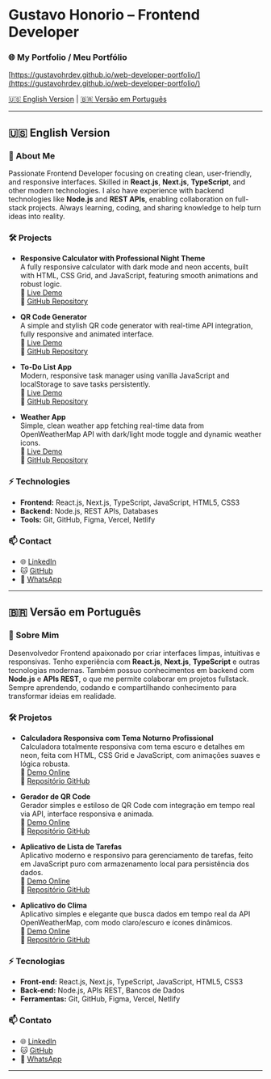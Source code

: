 # Gustavo Honorio – Frontend Developer

### 🌐 My Portfolio / Meu Portfólio
[https://gustavohrdev.github.io/web-developer-portfolio/](https://gustavohrdev.github.io/web-developer-portfolio/)


[🇺🇸 English Version](#english) | [🇧🇷 Versão em Português](#português)

---

## 🇺🇸 English Version

### 👋 About Me  
Passionate Frontend Developer focusing on creating clean, user-friendly, and responsive interfaces. Skilled in **React.js**, **Next.js**, **TypeScript**, and other modern technologies. I also have experience with backend technologies like **Node.js** and **REST APIs**, enabling collaboration on full-stack projects. Always learning, coding, and sharing knowledge to help turn ideas into reality.

### 🛠️ Projects  

- **Responsive Calculator with Professional Night Theme**  
  A fully responsive calculator with dark mode and neon accents, built with HTML, CSS Grid, and JavaScript, featuring smooth animations and robust logic.  
  🔗 [Live Demo](https://gustavohrdev.github.io/Calculadora-Responsiva-/)  
  🔗 [GitHub Repository](https://github.com/GustavoHRdev/Calculadora-Responsiva-)

- **QR Code Generator**  
  A simple and stylish QR code generator with real-time API integration, fully responsive and animated interface.  
  🔗 [Live Demo](https://gustavohrdev.github.io/QR-code-generator/)  
  🔗 [GitHub Repository](https://github.com/GustavoHRdev/QR-code-generator)

- **To-Do List App**  
  Modern, responsive task manager using vanilla JavaScript and localStorage to save tasks persistently.  
  🔗 [Live Demo](https://gustavohrdev.github.io/To-Do-List-App/)  
  🔗 [GitHub Repository](https://github.com/GustavoHRdev/To-Do-List-)

- **Weather App**  
  Simple, clean weather app fetching real-time data from OpenWeatherMap API with dark/light mode toggle and dynamic weather icons.  
  🔗 [Live Demo](https://gustavohrdev.github.io/Weather-App/)  
  🔗 [GitHub Repository](https://github.com/GustavoHRdev/Weather-App)

### ⚡️ Technologies  
- **Frontend:** React.js, Next.js, TypeScript, JavaScript, HTML5, CSS3  
- **Backend:** Node.js, REST APIs, Databases  
- **Tools:** Git, GitHub, Figma, Vercel, Netlify

### 📫 Contact  
- 🌐 [LinkedIn](https://www.linkedin.com/in/gustavohrdev/)  
- 🐱 [GitHub](https://github.com/GustavoHRdev)  
- 📱 [WhatsApp](https://wa.me/5543996448129)  

---

## 🇧🇷 Versão em Português

### 👋 Sobre Mim  
Desenvolvedor Frontend apaixonado por criar interfaces limpas, intuitivas e responsivas. Tenho experiência com **React.js**, **Next.js**, **TypeScript** e outras tecnologias modernas. Também possuo conhecimentos em backend com **Node.js** e **APIs REST**, o que me permite colaborar em projetos fullstack. Sempre aprendendo, codando e compartilhando conhecimento para transformar ideias em realidade.

### 🛠️ Projetos  

- **Calculadora Responsiva com Tema Noturno Profissional**  
  Calculadora totalmente responsiva com tema escuro e detalhes em neon, feita com HTML, CSS Grid e JavaScript, com animações suaves e lógica robusta.  
  🔗 [Demo Online](https://gustavohrdev.github.io/Calculadora-Responsiva-/)  
  🔗 [Repositório GitHub](https://github.com/GustavoHRdev/Calculadora-Responsiva-)

- **Gerador de QR Code**  
  Gerador simples e estiloso de QR Code com integração em tempo real via API, interface responsiva e animada.  
  🔗 [Demo Online](https://gustavohrdev.github.io/QR-code-generator/)  
  🔗 [Repositório GitHub](https://github.com/GustavoHRdev/QR-code-generator)

- **Aplicativo de Lista de Tarefas**  
  Aplicativo moderno e responsivo para gerenciamento de tarefas, feito em JavaScript puro com armazenamento local para persistência dos dados.  
  🔗 [Demo Online](https://gustavohrdev.github.io/To-Do-List-App/)  
  🔗 [Repositório GitHub](https://github.com/GustavoHRdev/To-Do-List-)

- **Aplicativo do Clima**  
  Aplicativo simples e elegante que busca dados em tempo real da API OpenWeatherMap, com modo claro/escuro e ícones dinâmicos.  
  🔗 [Demo Online](https://gustavohrdev.github.io/Weather-App/)  
  🔗 [Repositório GitHub](https://github.com/GustavoHRdev/Weather-App)

### ⚡️ Tecnologias  
- **Front-end:** React.js, Next.js, TypeScript, JavaScript, HTML5, CSS3  
- **Back-end:** Node.js, APIs REST, Bancos de Dados  
- **Ferramentas:** Git, GitHub, Figma, Vercel, Netlify

### 📫 Contato  
- 🌐 [LinkedIn](https://www.linkedin.com/in/gustavohrdev/)  
- 🐱 [GitHub](https://github.com/GustavoHRdev)  
- 📱 [WhatsApp](https://wa.me/5543996448129)  

---
